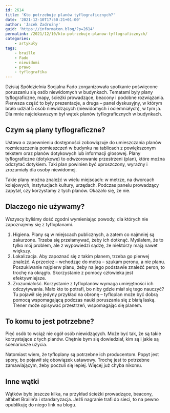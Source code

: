 ```yaml
---
id: 2614
title: 'Kto potrzebuje planów tyflograficznych?'
date: '2021-12-10T17:50:21+01:00'
author: 'Jacek Zadrożny'
guid: 'https://informaton.blog/?p=2614'
permalink: /2021/12/10/kto-potrzebuje-planow-tyflograficznych/
categories:
    - artykuły
tags:
    - braille
    - Fado
    - niewidomi
    - prawo
    - tyflografika
---
```


Dzisiaj Spółdzielnia Socjalna Fado zorganizowała spotkanie poświęcone poruszaniu się osób niewidomych w budynkach. Tematami były plany tyflograficzne, mapy, ścieżki prowadzące, beacony i podobne rozwiązania. Pierwsza część to były prezentacje, a druga – panel dyskusyjny, w którym brało udział 5 osób niewidzących (niewidomych i ociemniałych), w tym ja. Dla mnie najciekawszym był wątek planów tyflograficznych w budynkach.

## Czym są plany tyflograficzne?

Ustawa o zapewnieniu dostępności zobowiązuje do umieszczania planów rozmieszczenia pomieszczeń w budynku na tablicach z powiększonym tekstem oraz planów dotykowych lub informacji głosowej. Plany tyflograficzne (dotykowe) to odwzorowanie przestrzeni (plan), które można odczytać dotykiem. Taki plan powinien być uproszczony, wyraźny i zrozumiały dla osoby niewidomej.

Takie plany można znaleźć w wielu miejscach: w metrze, na dworcach kolejowych, instytucjach kultury, urzędach. Podczas panelu prowadzący zapytał, czy korzystamy z tych planów. Okazało się, że nie.

## Dlaczego nie używamy?

Wszyscy byliśmy dość zgodni wymieniając powody, dla których nie zapoznajemy się z tyfloplanami.

1. Higiena. Plany są w miejscach publicznych, a zatem co najmniej są zakurzone. Trzeba się przełamywać, żeby ich dotknąć. Myślałem, że to tylko mój problem, ale z wypowiedzi sądzę, że niektórzy mają nawet większy.
2. Lokalizacja. Aby zapoznać się z takim planem, trzeba go pierwej znaleźć. A przecież – wchodząc do metra – szukam peronu, a nie planu. Poszukiwanie najpierw planu, żeby na jego podstawie znaleźć peron, to trochę na okrągło. Skorzystanie z pomocy człowieka jest efektywniejsze.
3. Zrozumiałość. Korzystanie z tyfloplanów wymaga umiejętności ich odczytywania. Mało kto to potrafi, bo niby gdzie miał się tego nauczyć? Tu pojawił się jedyny przykład na obronę – tyfloplan może być dobrą pomocą wspomagającą podczas nauki poruszania się z białą laską. Trener może opisywać przestrzeń, wspomagając się planem.

## To komu to jest potrzebne?

Pięć osób to wciąż nie ogół osób niewidzących. Może być tak, że są takie korzystające z tych planów. Chętnie bym się dowiedział, kim są i jakie są scenariusze użycia.

Natomiast wiem, że tyfloplany są potrzebne ich producentom. Popyt jest spory, bo pojawił się obowiązek ustawowy. Trochę jest to potrzebne zamawiającym, żeby poczuli się lepiej. Więcej już chyba nikomu.

## Inne wątki

Wątków było jeszcze kilka, na przykład ścieżki prowadzące, beacony, alfabet Braille’a i standaryzacja. Jeżli nagranie trafi do sieci, to na pewno opublikuję do niego link na blogu.
